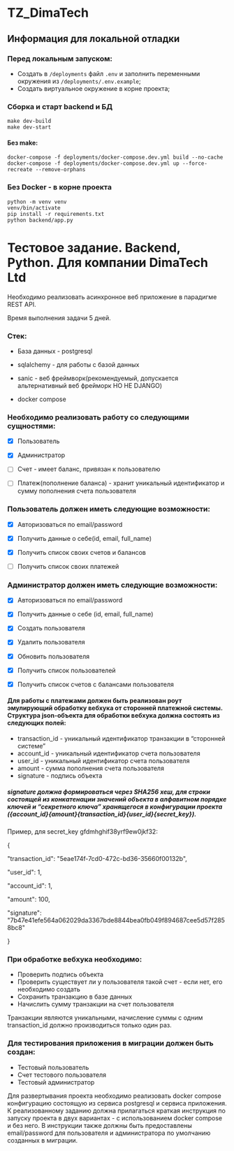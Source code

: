 # TZ_DimaTech


## Информация для локальной отладки
### Перед локальным запуском:
- Создать в `/deployments` файл `.env` и заполнить переменными окружения из `/deployments/.env.example`;
- Создать виртуальное окружение в корне проекта;


### Сборка и старт backend и БД
```
make dev-build
make dev-start
```

#### Без make:
```
docker-compose -f deployments/docker-compose.dev.yml build --no-cache
docker-compose -f deployments/docker-compose.dev.yml up --force-recreate --remove-orphans
```

### Без Docker - в корне проекта
```
python -m venv venv
venv/bin/activate
pip install -r requirements.txt
python backend/app.py
```


# Тестовое задание. Backend, Python. Для компании DimaTech Ltd


Необходимо реализовать асинхронное веб приложение в парадигме REST API.

Время выполнения задачи 5 дней.


### Стек:
- База данных - postgresql

- sqlalchemy - для работы с базой данных

- sanic - веб фреймворк(рекомендуемый, допускается альтернативный веб фрейморк НО НЕ DJANGO)

- docker compose


### Необходимо реализовать работу со следующими сущностями:
- [x] Пользователь

- [x] Администратор

- [ ] Счет - имеет баланс, привязан к пользователю

- [ ] Платеж(пополнение баланса) - хранит уникальный идентификатор и сумму пополнения счета пользователя


### Пользователь должен иметь следующие возможности:

- [x] Авторизоваться по email/password

- [x] Получить данные о себе(id, email, full_name)

- [x] Получить список своих счетов и балансов

- [ ] Получить список своих платежей


### Администратор должен иметь следующие возможности:

- [x] Авторизоваться по email/password

- [x] Получить данные о себе (id, email, full_name)

- [x] Создать пользователя
- [x] Удалить пользователя
- [x] Обновить пользователя

- [x] Получить список пользователей
- [x] Получить список счетов с балансами пользователя


#### Для работы с платежами должен быть реализован роут эмулирующий обработку вебхука от сторонней платежной системы. Структура json-объекта для обработки вебхука должна состоять из следующих полей:
- transaction_id - уникальный идентификатор транзакции в “сторонней системе”
- account_id - уникальный идентификатор счета пользователя
- user_id - уникальный идентификатор счета пользователя
- amount - сумма пополнения счета пользователя
- signature - подпись объекта

##### signature должна формироваться через SHA256 хеш, для строки состоящей из конкатенации значений объекта в алфавитном порядке ключей и “секретного ключа” хранящегося в конфигурации проекта ({account_id}{amount}{transaction_id}{user_id}{secret_key}). 

Пример, для secret_key gfdmhghif38yrf9ew0jkf32:

{

  "transaction_id": "5eae174f-7cd0-472c-bd36-35660f00132b",

  "user_id": 1,

  "account_id": 1,

  "amount": 100,

  "signature": "7b47e41efe564a062029da3367bde8844bea0fb049f894687cee5d57f2858bc8"

}

### При обработке вебхука необходимо:
- Проверить подпись объекта
- Проверить существует ли у пользователя такой счет - если нет, его необходимо создать
- Сохранить транзакцию в базе данных
- Начислить сумму транзакции на счет пользователя

Транзакции являются уникальными, начисление суммы с одним transaction_id должно производиться только один раз.

### Для тестирования приложения в миграции должен быть создан:
- Тестовый пользователь
- Счет тестового пользователя
- Тестовый администратор

Для развертывания проекта необходимо реализовать docker compose конфигурацию состоящую из сервиса postgresql и сервиса приложения.
К реализованному заданию должна прилагаться краткая инструкция по запуску проекта в двух вариантах - с использованием docker compose и без него. В инструкции также должны быть предоставлены email/password для пользователя и администратора по умолчанию созданных в миграции.
